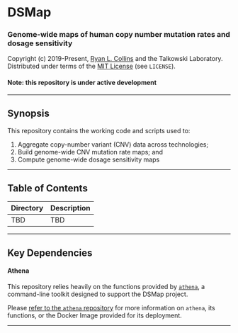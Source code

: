 # DSMap
### Genome-wide maps of human copy number mutation rates and dosage sensitivity

Copyright (c) 2019-Present, [Ryan L. Collins](mailto:rlcollins@g.harvard.edu) and the Talkowski Laboratory.  
Distributed under terms of the [MIT License](/LICENSE) (see `LICENSE`).  

#### Note: this repository is under active development

---  

## Synopsis    

This repository contains the working code and scripts used to:  
1. Aggregate copy-number variant (CNV) data across technologies;
2. Build genome-wide CNV mutation rate maps; and
3. Compute genome-wide dosage sensitivity maps  

---  

## Table of Contents  

| Directory | Description |  
| :--- | :--- |  
| TBD | TBD |  

---  

## Key Dependencies  

#### Athena

This repository relies heavily on the functions provided by [`athena`](https://github.com/talkowski-lab/athena), a command-line toolkit designed to support the DSMap project.  

Please [refer to the `athena` repository](https://github.com/talkowski-lab/athena) for more information on `athena`, its functions, or the Docker Image provided for its deployment. 

---  
